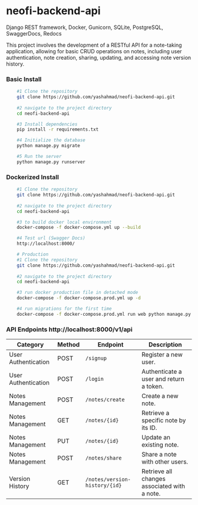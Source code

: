 # neofi-backend-api
Django REST framework, Docker, Gunicorn, SQLite, PostgreSQL, SwaggerDocs, Redocs

This project involves the development of a RESTful API for a note-taking application, allowing for basic CRUD operations on notes, including user authentication, note creation, sharing, updating, and accessing note version history.

### Basic Install
```bash
    #1 Clone the repository
    git clone https://github.com/yashahmad/neofi-backend-api.git
    
    #2 navigate to the project directory
    cd neofi-backend-api

    #3 Install dependencies
    pip install -r requirements.txt

    #4 Initialize the database
    python manage.py migrate

    #5 Run the server
    python manage.py runserver
```

### Dockerized Install
```bash
    #1 Clone the repository
    git clone https://github.com/yashahmad/neofi-backend-api.git
    
    #2 navigate to the project directory
    cd neofi-backend-api

    #3 to build docker local environment
    docker-compose -f docker-compose.yml up --build

    #4 Test url (Swagger Docs)
    http://localhost:8000/ 
```

```bash
    # Production
    #1 Clone the repository
    git clone https://github.com/yashahmad/neofi-backend-api.git
    
    #2 navigate to the project directory
    cd neofi-backend-api

    #3 run docker production file in detached mode
    docker-compose -f docker-compose.prod.yml up -d

    #4 run migrations for the first time
    docker-compose -f docker-compose.prod.yml run web python manage.py migrate
```



### API Endpoints http://localhost:8000/v1/api
| Category            | Method | Endpoint                       | Description                               |
|---------------------|--------|--------------------------------|-------------------------------------------|
| User Authentication | POST   | `/signup`                      | Register a new user.                      |
| User Authentication | POST   | `/login`                       | Authenticate a user and return a token.   |
| Notes Management    | POST   | `/notes/create`                | Create a new note.                        |
| Notes Management    | GET    | `/notes/{id}`                  | Retrieve a specific note by its ID.       |
| Notes Management    | PUT    | `/notes/{id}`                  | Update an existing note.                  |
| Notes Management    | POST   | `/notes/share`                 | Share a note with other users.            |
| Version History     | GET    | `/notes/version-history/{id}`  | Retrieve all changes associated with a note. |
